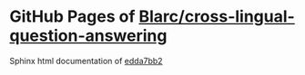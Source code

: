 GitHub Pages of [Blarc/cross-lingual-question-answering](https://github.com/Blarc/cross-lingual-question-answering.git)
===
Sphinx html documentation of [edda7bb2](https://github.com/Blarc/cross-lingual-question-answering/tree/edda7bb2b2b3e5fe6d8c1daaeb8c7858978c2d05)
